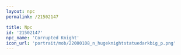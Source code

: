```yaml
---
layout: npc
permalink: /21502147

title: Npc
id: '21502147'
npc_name: 'Corrupted Knight'
icon_url: 'portrait/mob/22000108_n_hugeknightstatuedarkbig_p.png'
---
```

